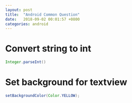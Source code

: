 ```yaml
---
layout: post
title:  "Android Common Question"
date:   2018-09-02 00:01:57 +0800
categories: android
---
```

# Convert string to int
```java
Integer.parseInt() 
```

# Set background for textview
```java
setBackgroundColor(Color.YELLOW);
```